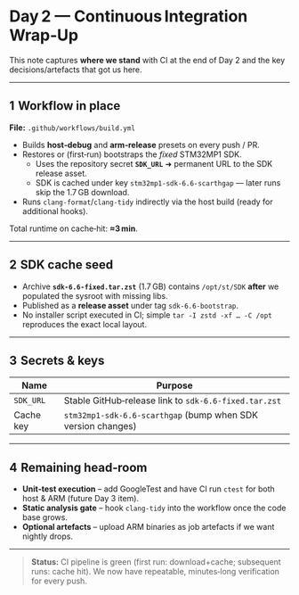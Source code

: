 # Day 2 — Continuous Integration Wrap‑Up

This note captures **where we stand** with CI at the end of Day 2 and the key decisions/artefacts that got us here.

---

## 1  Workflow in place  
**File:** `.github/workflows/build.yml`

* Builds **host‑debug** and **arm‑release** presets on every push / PR.
* Restores or (first‑run) bootstraps the *fixed* STM32MP1 SDK.
  * Uses the repository secret **`SDK_URL`** ➜ permanent URL to the SDK release asset.
  * SDK is cached under key `stm32mp1-sdk-6.6-scarthgap` — later runs skip the 1.7 GB download.
* Runs `clang-format`/`clang‑tidy` indirectly via the host build (ready for additional hooks).

Total runtime on cache‑hit: **≈3 min**.

---

## 2  SDK cache seed

* Archive **`sdk-6.6-fixed.tar.zst`** (1.7 GB) contains `/opt/st/SDK` **after** we populated the sysroot with missing libs.
* Published as a **release asset** under tag `sdk-6.6-bootstrap`.
* No installer script executed in CI; simple `tar -I zstd -xf … -C /opt` reproduces the exact local layout.

---

## 3  Secrets & keys

| Name | Purpose |
|------|---------|
| `SDK_URL` | Stable GitHub‑release link to `sdk-6.6-fixed.tar.zst` |
| Cache key | `stm32mp1-sdk-6.6-scarthgap` (bump when SDK version changes) |

---

## 4  Remaining head‑room

* **Unit‑test execution** – add GoogleTest and have CI run `ctest` for both host & ARM (future Day 3 item).
* **Static analysis gate** – hook `clang‑tidy` into the workflow once the code base grows.
* **Optional artefacts** – upload ARM binaries as job artefacts if we want nightly drops.

---

> **Status:** CI pipeline is green (first run: download+cache; subsequent runs: cache hit). We now have repeatable, minutes‑long verification for every push.

